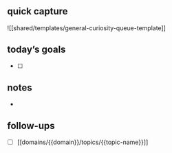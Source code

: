 # 

## quick capture
![[shared/templates/general-curiosity-queue-template]]

## today’s goals
- [ ] 

## notes
- 

## follow-ups
- [ ] [[domains/{{domain}}/topics/{{topic-name}}]]
